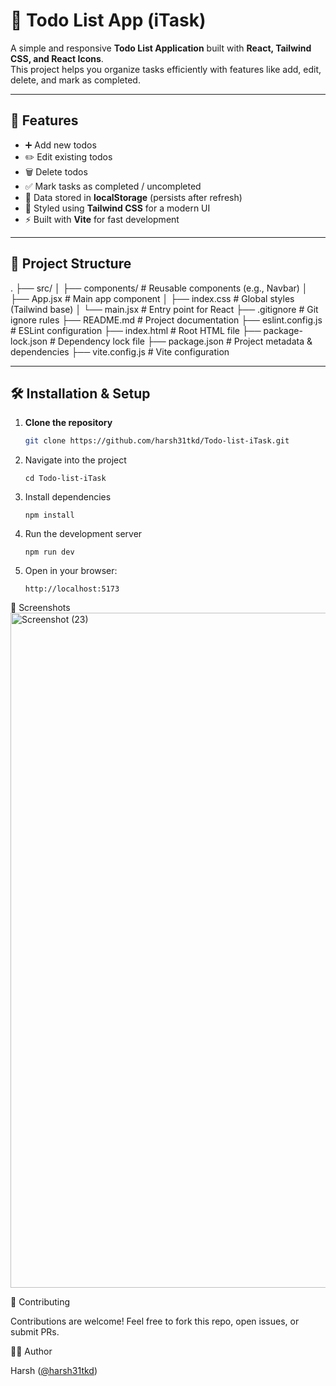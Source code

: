 # 📝 Todo List App (iTask)

A simple and responsive **Todo List Application** built with **React, Tailwind CSS, and React Icons**.  
This project helps you organize tasks efficiently with features like add, edit, delete, and mark as completed.

---

## 🚀 Features
- ➕ Add new todos  
- ✏️ Edit existing todos  
- 🗑️ Delete todos  
- ✅ Mark tasks as completed / uncompleted  
- 💾 Data stored in **localStorage** (persists after refresh)  
- 🎨 Styled using **Tailwind CSS** for a modern UI  
- ⚡ Built with **Vite** for fast development  

---

## 📂 Project Structure
.
├── src/
│ ├── components/ # Reusable components (e.g., Navbar)
│ ├── App.jsx # Main app component
│ ├── index.css # Global styles (Tailwind base)
│ └── main.jsx # Entry point for React
├── .gitignore # Git ignore rules
├── README.md # Project documentation
├── eslint.config.js # ESLint configuration
├── index.html # Root HTML file
├── package-lock.json # Dependency lock file
├── package.json # Project metadata & dependencies
├── vite.config.js # Vite configuration


---

## 🛠️ Installation & Setup

1. **Clone the repository**
   ```bash
   git clone https://github.com/harsh31tkd/Todo-list-iTask.git
    ```
2. Navigate into the project
    ```
    cd Todo-list-iTask
    ```

3. Install dependencies
    ```
    npm install
    ```

4. Run the development server
    ```
    npm run dev
    ```

5. Open in your browser:
    ```
    http://localhost:5173
    ```

📸 Screenshots
<img width="1920" height="1080" alt="Screenshot (23)" src="https://github.com/user-attachments/assets/faa30589-8258-4e03-be5e-a53662a87383" />


🤝 Contributing

Contributions are welcome! Feel free to fork this repo, open issues, or submit PRs.

👨‍💻 Author

Harsh ([@harsh31tkd](https://github.com/harsh31tkd?utm_source=chatgpt.com))

